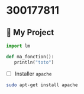 # 300177811

## :boxing_glove: My Project 

```python
import lm

def ma_fonction():
   println("toto")
```

- [ ] Installer `apache`

```bash
sudo apt-get install apache
```
